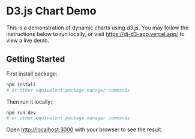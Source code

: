 # D3.js Chart Demo

This is a demonstration of dynamic charts using d3.js.
You may follow the instructions below to run locally,
or visit https://dj-d3-app.vercel.app/ to view a live demo.

## Getting Started

First install package:

```bash
npm install
# or other equivalent package manager commands
```

Then run it locally:

```bash
npm run dev
# or other equivalent package manager commands
```

Open [http://localhost:3000](http://localhost:3000) with your browser to see the result.
